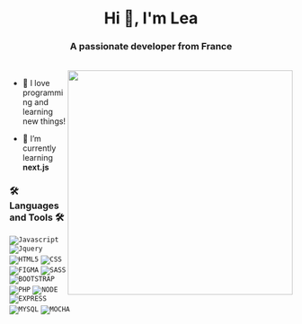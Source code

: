 <h1 align="center">Hi 👋, I'm Lea</h1>
<h3 align="center">A passionate developer from France</h3></br>
<img align="right" alt"girlCoding" width="400" src="https://i.pinimg.com/originals/cd/6f/24/cd6f240d6467e74b1452991a638adf99.gif">

- 🚀 I love programming and learning new things!

- 🌱 I’m currently learning **next.js** 


<h3 align="left">🛠️ Languages and Tools 🛠️</h3>
<code><img src="https://img.shields.io/badge/JavaScript-F7DF1E?style=for-the-badge&logo=javascript&logoColor=black" alt="Javascript"/></code>
<code><img src="https://img.shields.io/badge/jQuery-0769AD?style=for-the-badge&logo=jquery&logoColor=white" alt="Jquery"/></code>
<code><img src="https://img.shields.io/badge/HTML5-E34F26?style=for-the-badge&logo=html5&logoColor=white" alt="HTML5"/></code>
<code><img src="https://img.shields.io/badge/CSS3-1572B6?style=for-the-badge&logo=css3&logoColor=white" alt="CSS"/></code>
<code><img src="https://img.shields.io/badge/Figma-F24E1E?style=for-the-badge&logo=figma&logoColor=white" alt="FIGMA"/></code>
<code><img src="https://img.shields.io/badge/Sass-CC6699?style=for-the-badge&logo=sass&logoColor=white" alt="SASS"/></code>
<code><img src="https://img.shields.io/badge/Bootstrap-563D7C?style=for-the-badge&logo=bootstrap&logoColor=white" alt="BOOTSTRAP"/></code>
<code><img src="https://img.shields.io/badge/PHP-777BB4?style=for-the-badge&logo=php&logoColor=white" alt="PHP"/></code>
<code><img src="https://img.shields.io/badge/Node.js-43853D?style=for-the-badge&logo=node.js&logoColor=white" alt="NODE"/></code>
<code><img src="https://img.shields.io/badge/Express.js-404D59?style=for-the-badge" alt="EXPRESS"/></code>
<code><img src="https://img.shields.io/badge/MySQL-00000F?style=for-the-badge&logo=mysql&logoColor=white" alt="MYSQL"/></code>
<code><img src="https://img.shields.io/badge/mocha.js-323330?style=for-the-badge&logo=mocha&logoColor=Brown" alt="MOCHA"/></code>
